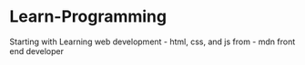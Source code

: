# Learn-Programming

Starting with Learning web development - html, css, and js from - mdn front end developer


